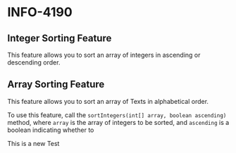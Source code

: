 # INFO-4190

## Integer Sorting Feature

This feature allows you to sort an array of integers in ascending or descending order.

## Array Sorting Feature

This feature allows you to sort an array of Texts in alphabetical order.

To use this feature, call the `sortIntegers(int[] array, boolean ascending)` method, where `array` is the array of integers to be sorted, and `ascending` is a boolean indicating whether to 


This is a new Test 

